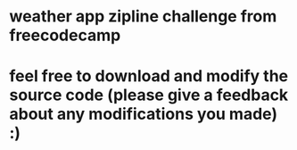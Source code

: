 # weather app zipline challenge from freecodecamp
# feel free to download and modify the source code (please give a feedback about any modifications you made) :)
